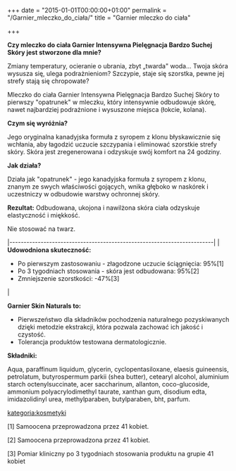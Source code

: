 +++
date = "2015-01-01T00:00:00+01:00"
permalink = "/Garnier_mleczko_do_ciała/"
title = "Garnier mleczko do ciała"

+++

**Czy mleczko do ciała Garnier Intensywna Pielęgnacja Bardzo Suchej Skóry jest stworzone dla mnie?**

Zmiany temperatury, ocieranie o ubrania, zbyt „twarda" woda... Twoja skóra wysusza się, ulega podrażnieniom? Szczypie, staje się szorstka, pewne jej strefy stają się chropowate?

Mleczko do ciała Garnier Intensywna Pielęgnacja Bardzo Suchej Skóry to pierwszy "opatrunek" w mleczku, który intensywnie odbudowuje skórę, nawet najbardziej podrażnione i wysuszone miejsca (łokcie, kolana).

**Czym się wyróżnia?**

Jego oryginalna kanadyjska formuła z syropem z klonu błyskawicznie się wchłania, aby łagodzić uczucie szczypania i eliminować szorstkie strefy skóry. Skóra jest zregenerowana i odzyskuje swój komfort na 24 godziny.

**Jak działa?**

Działa jak "opatrunek" - jego kanadyjska formuła z syropem z klonu, znanym ze swych właściwości gojących, wnika głęboko w naskórek i uczestniczy w odbudowie warstwy ochronnej skóry.

**Rezultat:** Odbudowana, ukojona i nawilżona skóra ciała odzyskuje elastyczność i miękkość.

Nie stosować na twarz.

|------------------------------------------------------------------------|
| **Udowodniona skuteczność:**

 -   Po pierwszym zastosowaniu - złagodzone uczucie ściągnięcia: 95%[1]
 -   Po 3 tygodniach stosowania - skóra jest odbudowana: 95%[2]
 -   Zmniejszenie szorstkości: -47%[3]

 <references />                                                          |

**Garnier Skin Naturals to:**

-   Pierwszeństwo dla składników pochodzenia naturalnego pozyskiwanych dzięki metodzie ekstrakcji, która pozwala zachować ich jakość i czystość.
-   Tolerancja produktów testowana dermatologicznie.

**Składniki:**

Aqua, paraffinum liquidum, glycerin, cyclopentasiloxane, elaesis guineensis, petrolatum, butyrospermum parkii (shea butter), cetearyl alcohol, aluminium starch octenylsuccinate, acer saccharinum, allanton, coco-glucoside, ammonium polyacrylodimethyl taurate, xanthan gum, disodium edta, imidazolidinyl urea, methylparaben, butylparaben, bht, parfum.

[kategoria:kosmetyki](/atopedia/kategoria:kosmetyki "wikilink")

[1] Samoocena przeprowadzona przez 41 kobiet.

[2] Samoocena przeprowadzona przez 41 kobiet.

[3] Pomiar kliniczny po 3 tygodniach stosowania produktu na grupie 41 kobiet